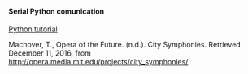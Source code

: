 #### Serial Python comunication


[Python tutorial](http://playground.arduino.cc/Interfacing/Python)


Machover, T., Opera of the Future. (n.d.). City Symphonies. Retrieved December 11, 2016, from http://opera.media.mit.edu/projects/city_symphonies/